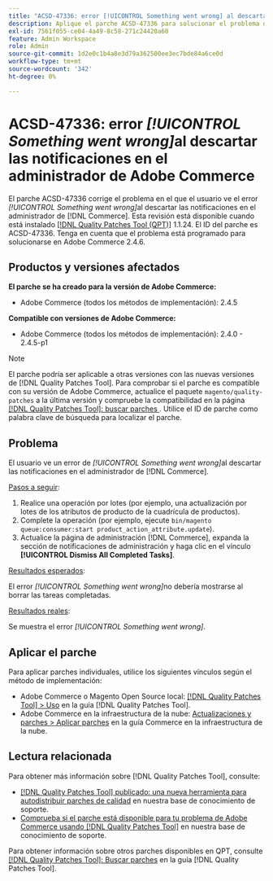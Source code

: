 ```yaml
---
title: "ACSD-47336: error [!UICONTROL Something went wrong] al descartar las notificaciones en el administrador de Adobe Commerce"
description: Aplique el parche ACSD-47336 para solucionar el problema de Adobe Commerce en el que el usuario ve el error [!UICONTROL Something went wrong] al descartar las notificaciones en el administrador  [!DNL Commerce] Admin.
exl-id: 7561f055-ce04-4a49-8c58-271c24420a60
feature: Admin Workspace
role: Admin
source-git-commit: 1d2e0c1b4a8e3d79a362500ee3ec7bde84a6ce0d
workflow-type: tm+mt
source-wordcount: '342'
ht-degree: 0%

---
```


# ACSD-47336: error _[!UICONTROL Something went wrong]_&#x200B;al descartar las notificaciones en el administrador de Adobe Commerce

El parche ACSD-47336 corrige el problema en el que el usuario ve el error _[!UICONTROL Something went wrong]_&#x200B;al descartar las notificaciones en el administrador de [!DNL Commerce]. Esta revisión está disponible cuando está instalado [[!DNL Quality Patches Tool (QPT)]](/help/announcements/adobe-commerce-announcements/magento-quality-patches-released-new-tool-to-self-serve-quality-patches.md) 1.1.24. El ID del parche es ACSD-47336. Tenga en cuenta que el problema está programado para solucionarse en Adobe Commerce 2.4.6.

## Productos y versiones afectados

**El parche se ha creado para la versión de Adobe Commerce:**

* Adobe Commerce (todos los métodos de implementación): 2.4.5

**Compatible con versiones de Adobe Commerce:**

* Adobe Commerce (todos los métodos de implementación): 2.4.0 - 2.4.5-p1

>[!NOTE]
>
>El parche podría ser aplicable a otras versiones con las nuevas versiones de [!DNL Quality Patches Tool]. Para comprobar si el parche es compatible con su versión de Adobe Commerce, actualice el paquete `magento/quality-patches` a la última versión y compruebe la compatibilidad en la página [[!DNL Quality Patches Tool]: buscar parches ](https://experienceleague.adobe.com/tools/commerce-quality-patches/index.html?lang=es). Utilice el ID de parche como palabra clave de búsqueda para localizar el parche.

## Problema

El usuario ve un error de _[!UICONTROL Something went wrong]_&#x200B;al descartar las notificaciones en el administrador de [!DNL Commerce].

<u>Pasos a seguir</u>:

1. Realice una operación por lotes (por ejemplo, una actualización por lotes de los atributos de producto de la cuadrícula de productos).
1. Complete la operación (por ejemplo, ejecute `bin/magento queue:consumer:start product_action_attribute.update`).
1. Actualice la página de administración [!DNL Commerce], expanda la sección de notificaciones de administración y haga clic en el vínculo **[!UICONTROL Dismiss All Completed Tasks]**.

<u>Resultados esperados</u>:

El error _[!UICONTROL Something went wrong]_&#x200B;no debería mostrarse al borrar las tareas completadas.

<u>Resultados reales</u>:

Se muestra el error _[!UICONTROL Something went wrong]_.

## Aplicar el parche

Para aplicar parches individuales, utilice los siguientes vínculos según el método de implementación:

* Adobe Commerce o Magento Open Source local: [[!DNL Quality Patches Tool] > Uso](https://experienceleague.adobe.com/docs/commerce-operations/tools/quality-patches-tool/usage.html?lang=es) en la guía [!DNL Quality Patches Tool].
* Adobe Commerce en la infraestructura de la nube: [Actualizaciones y parches > Aplicar parches](https://experienceleague.adobe.com/docs/commerce-cloud-service/user-guide/develop/upgrade/apply-patches.html?lang=es) en la guía Commerce en la infraestructura de la nube.

## Lectura relacionada

Para obtener más información sobre [!DNL Quality Patches Tool], consulte:

* [[!DNL Quality Patches Tool] publicado: una nueva herramienta para autodistribuir parches de calidad](/help/announcements/adobe-commerce-announcements/magento-quality-patches-released-new-tool-to-self-serve-quality-patches.md) en nuestra base de conocimiento de soporte.
* [Comprueba si el parche está disponible para tu problema de Adobe Commerce usando [!DNL Quality Patches Tool]](/help/support-tools/patches-available-in-qpt-tool/check-patch-for-magento-issue-with-magento-quality-patches.md) en nuestra base de conocimiento de soporte.

Para obtener información sobre otros parches disponibles en QPT, consulte [[!DNL Quality Patches Tool]: Buscar parches](https://experienceleague.adobe.com/tools/commerce-quality-patches/index.html?lang=es) en la guía [!DNL Quality Patches Tool].
